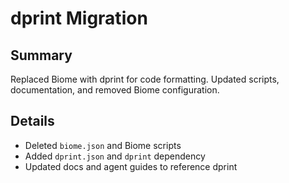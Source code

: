 # dprint Migration

## Summary

Replaced Biome with dprint for code formatting. Updated scripts, documentation, and removed Biome configuration.

## Details

- Deleted `biome.json` and Biome scripts
- Added `dprint.json` and `dprint` dependency
- Updated docs and agent guides to reference dprint
